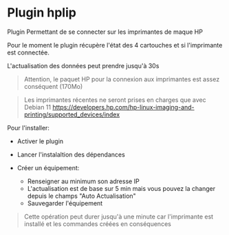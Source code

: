 # Plugin hplip

Plugin Permettant de se connecter sur les imprimantes de maque HP

Pour le moment le plugin récupère l'état des 4 cartouches et si l'imprimante est connectée.

L'actualisation des données peut prendre jusqu'à 30s

> Attention, le paquet HP pour la connexion aux imprimantes est assez conséquent (170Mo)

> Les imprimantes récentes ne seront prises en charges que avec Debian 11
> https://developers.hp.com/hp-linux-imaging-and-printing/supported_devices/index

Pour l'installer:

* Activer le plugin

* Lancer l'instalaltion des dépendances

* Créer un équipement:
  * Renseigner au minimum son adresse IP
  * L'actualisation est de base sur 5 min mais vous pouvez la changer depuis le champs "Auto Actualisation"
  * Sauvegarder l'équipement
> Cette opération peut durer jusqu'à une minute car l'imprimante est installé et les commandes créées en conséquences
